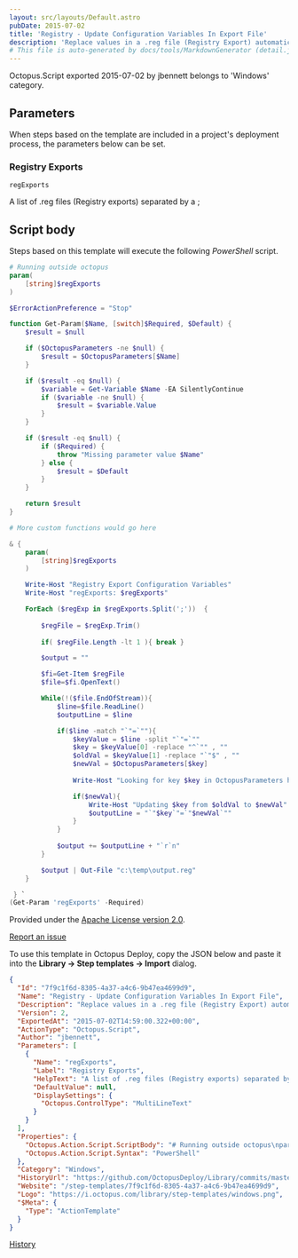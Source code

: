 ```yaml
---
layout: src/layouts/Default.astro
pubDate: 2015-07-02
title: 'Registry - Update Configuration Variables In Export File'
description: 'Replace values in a .reg file (Registry Export) automatically with octopus variables.'
# This file is auto-generated by docs/tools/MarkdownGenerator (detail.js)
---
```


Octopus.Script exported 2015-07-02 by jbennett belongs to 'Windows' category.

## Parameters

When steps based on the template are included in a project's deployment process, the parameters below can be set.


<div class="param">

### Registry Exports

`regExports`

A list of .reg files (Registry exports) separated by a ;

</div>
        

## Script body

Steps based on this template will execute the following *PowerShell* script.

```PowerShell
# Running outside octopus
param(
    [string]$regExports
) 

$ErrorActionPreference = "Stop" 

function Get-Param($Name, [switch]$Required, $Default) {
    $result = $null

    if ($OctopusParameters -ne $null) {
        $result = $OctopusParameters[$Name]
    }

    if ($result -eq $null) {
        $variable = Get-Variable $Name -EA SilentlyContinue   
        if ($variable -ne $null) {
            $result = $variable.Value
        }
    }

    if ($result -eq $null) {
        if ($Required) {
            throw "Missing parameter value $Name"
        } else {
            $result = $Default
        }
    }

    return $result
}

# More custom functions would go here

& {
    param(
        [string]$regExports
    ) 

    Write-Host "Registry Export Configuration Variables"
    Write-Host "regExports: $regExports"

    ForEach ($regExp in $regExports.Split(';'))  {
        
        $regFile = $regExp.Trim()
        
        if( $regFile.Length -lt 1 ){ break }

        $output = ""

        $fi=Get-Item $regFile
        $file=$fi.OpenText()

        While(!($file.EndOfStream)){
            $line=$file.ReadLine()
            $outputLine = $line

            if($line -match "`"=`""){
                $keyValue = $line -split "`"=`""
                $key = $keyValue[0] -replace "^`"" , ""
                $oldVal = $keyValue[1] -replace "`"$" , ""
                $newVal = $OctopusParameters[$key]
                
                Write-Host "Looking for key $key in OctopusParameters hash"

                if($newVal){
                    Write-Host "Updating $key from $oldVal to $newVal"
                    $outputLine = "`"$key`"=`"$newVal`""
                }
            }
            
            $output += $outputLine + "`r`n"
        }

        $output | Out-File "c:\temp\output.reg"
    }

 } `
(Get-Param 'regExports' -Required)
```

Provided under the [Apache License version 2.0](https://github.com/OctopusDeploy/Library/blob/master/LICENSE.txt).

[Report an issue](https://github.com/OctopusDeploy/Library/issues/new?assignees=&labels=&projects=&template=bug-report.yml&title=Issue%20with%20Registry%20-%20Update%20Configuration%20Variables%20In%20Export%20File&step-template=Registry%20-%20Update%20Configuration%20Variables%20In%20Export%20File)

<div class="get-json">

To use this template in Octopus Deploy, copy the JSON below and paste it into the **Library → Step templates → Import** dialog.

```json
{
  "Id": "7f9c1f6d-8305-4a37-a4c6-9b47ea4699d9",
  "Name": "Registry - Update Configuration Variables In Export File",
  "Description": "Replace values in a .reg file (Registry Export) automatically with octopus variables.",
  "Version": 2,
  "ExportedAt": "2015-07-02T14:59:00.322+00:00",
  "ActionType": "Octopus.Script",
  "Author": "jbennett",
  "Parameters": [
    {
      "Name": "regExports",
      "Label": "Registry Exports",
      "HelpText": "A list of .reg files (Registry exports) separated by a ;",
      "DefaultValue": null,
      "DisplaySettings": {
        "Octopus.ControlType": "MultiLineText"
      }
    }
  ],
  "Properties": {
    "Octopus.Action.Script.ScriptBody": "# Running outside octopus\nparam(\n    [string]$regExports\n) \n\n$ErrorActionPreference = \"Stop\" \n\nfunction Get-Param($Name, [switch]$Required, $Default) {\n    $result = $null\n\n    if ($OctopusParameters -ne $null) {\n        $result = $OctopusParameters[$Name]\n    }\n\n    if ($result -eq $null) {\n        $variable = Get-Variable $Name -EA SilentlyContinue   \n        if ($variable -ne $null) {\n            $result = $variable.Value\n        }\n    }\n\n    if ($result -eq $null) {\n        if ($Required) {\n            throw \"Missing parameter value $Name\"\n        } else {\n            $result = $Default\n        }\n    }\n\n    return $result\n}\n\n# More custom functions would go here\n\n& {\n    param(\n        [string]$regExports\n    ) \n\n    Write-Host \"Registry Export Configuration Variables\"\n    Write-Host \"regExports: $regExports\"\n\n    ForEach ($regExp in $regExports.Split(';'))  {\n        \n        $regFile = $regExp.Trim()\n        \n        if( $regFile.Length -lt 1 ){ break }\n\n        $output = \"\"\n\n        $fi=Get-Item $regFile\n        $file=$fi.OpenText()\n\n        While(!($file.EndOfStream)){\n            $line=$file.ReadLine()\n            $outputLine = $line\n\n            if($line -match \"`\"=`\"\"){\n                $keyValue = $line -split \"`\"=`\"\"\n                $key = $keyValue[0] -replace \"^`\"\" , \"\"\n                $oldVal = $keyValue[1] -replace \"`\"$\" , \"\"\n                $newVal = $OctopusParameters[$key]\n                \n                Write-Host \"Looking for key $key in OctopusParameters hash\"\n\n                if($newVal){\n                    Write-Host \"Updating $key from $oldVal to $newVal\"\n                    $outputLine = \"`\"$key`\"=`\"$newVal`\"\"\n                }\n            }\n            \n            $output += $outputLine + \"`r`n\"\n        }\n\n        $output | Out-File \"c:\\temp\\output.reg\"\n    }\n\n } `\n(Get-Param 'regExports' -Required)",
    "Octopus.Action.Script.Syntax": "PowerShell"
  },
  "Category": "Windows",
  "HistoryUrl": "https://github.com/OctopusDeploy/Library/commits/master/step-templates//opt/buildagent/work/75443764cd38076d/step-templates/registry-update-configuration-variables-in-export-file.json",
  "Website": "/step-templates/7f9c1f6d-8305-4a37-a4c6-9b47ea4699d9",
  "Logo": "https://i.octopus.com/library/step-templates/windows.png",
  "$Meta": {
    "Type": "ActionTemplate"
  }
}
```

[History](https://github.com/OctopusDeploy/Library/commits/master/step-templates/https://github.com/OctopusDeploy/Library/commits/master/step-templates//opt/buildagent/work/75443764cd38076d/step-templates/registry-update-configuration-variables-in-export-file.json)

</div>

